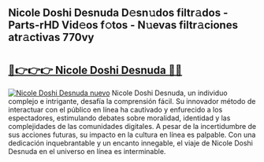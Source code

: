 ## Nicole Doshi Desnuda D𝚎sn𝚞dos filtr𝚊dos - Parts-rHD Vid𝚎os f𝚘tos - N𝚞evas filtr𝚊ciones atr𝚊ctivas 770vy

# <h2><a href="http://mb4xgo.tromn.icu/?c=Nicole+Doshi+Desnuda">🔗👉👉👉 Nicole Doshi Desnuda 🔗🔗</a></h2>

[![Nicole Doshi Desnuda nuevo](https://i.imgur.com/pEAQMta.gif)](http://mb4xgo.tromn.icu/?c=Nicole+Doshi+Desnuda)
Nicole Doshi Desnuda, un individuo complejo e intrigante, desafía la comprensión fácil. Su innovador método de interactuar con el público en línea ha cautivado y enfurecido a los espectadores, estimulando debates sobre moralidad, identidad y las complejidades de las comunidades digitales. A pesar de la incertidumbre de sus acciones futuras, su impacto en la cultura en línea es palpable. Con una dedicación inquebrantable y un encanto innegable, el viaje de Nicole Doshi Desnuda en el universo en línea es interminable.
